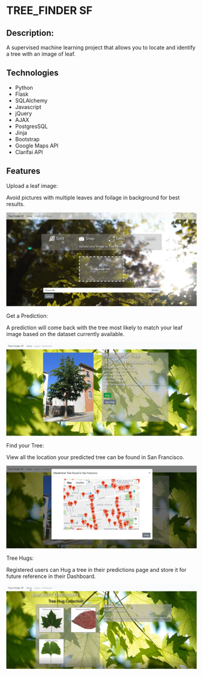 # TREE_FINDER SF

## Description:

A supervised machine learning project that allows you to locate and identify a tree with an image of leaf.

## Technologies
- Python 
- Flask
- SQLAlchemy
- Javascript 
- jQuery 
- AJAX 
- PostgresSQL 
- Jinja 
- Bootstrap
- Google Maps API
- Clarifai API

## Features

Upload a leaf image: 

Avoid pictures with multiple leaves and foilage in background for best results. 


![alt text](/static/img/frontPage_png.png "Front Page")


Get a Prediction:

A prediction will come back with the tree most likely to match your leaf image based on the dataset currently available.

![alt text](/static/img/prediction_png.png "Prediction")

Find your Tree:

View all the location your predicted tree can be found in San Francisco.

![alt text](/static/img/map_png.png "Locations")


Tree Hugs:

Registered users can Hug a tree in their predictions page and store it for future reference in their Dashboard.

 
![alt text](/static/img/dashboard_png.png "Dashboard")


